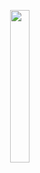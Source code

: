<p align="right">
  <img src="https://64.media.tumblr.com/6756f25bb9d59e6f88266d65480de9bf/70d56ada20392a5f-19/s500x750/eece6f2f5ea24d50b39733ddaaeeb493e00ec2ea.gif" width=25%>
</p>
